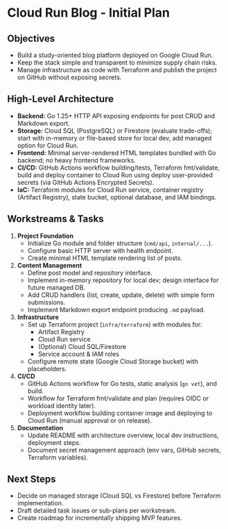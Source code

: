 # Cloud Run Blog - Initial Plan

## Objectives
- Build a study-oriented blog platform deployed on Google Cloud Run.
- Keep the stack simple and transparent to minimize supply chain risks.
- Manage infrastructure as code with Terraform and publish the project on GitHub without exposing secrets.

## High-Level Architecture
- **Backend:** Go 1.25+ HTTP API exposing endpoints for post CRUD and Markdown export.
- **Storage:** Cloud SQL (PostgreSQL) or Firestore (evaluate trade-offs); start with in-memory or file-based store for local dev, add managed option for Cloud Run.
- **Frontend:** Minimal server-rendered HTML templates bundled with Go backend; no heavy frontend frameworks.
- **CI/CD:** GitHub Actions workflow building/tests, Terraform fmt/validate, build and deploy container to Cloud Run using deploy user-provided secrets (via GitHub Actions Encrypted Secrets).
- **IaC:** Terraform modules for Cloud Run service, container registry (Artifact Registry), state bucket, optional database, and IAM bindings.

## Workstreams & Tasks
1. **Project Foundation**
   - Initialize Go module and folder structure (`cmd/api`, `internal/...`).
   - Configure basic HTTP server with health endpoint.
   - Create minimal HTML template rendering list of posts.
2. **Content Management**
   - Define post model and repository interface.
   - Implement in-memory repository for local dev; design interface for future managed DB.
   - Add CRUD handlers (list, create, update, delete) with simple form submissions.
   - Implement Markdown export endpoint producing `.md` payload.
3. **Infrastructure**
   - Set up Terraform project (`infra/terraform`) with modules for:
     - Artifact Registry
     - Cloud Run service
     - (Optional) Cloud SQL/Firestore
     - Service account & IAM roles
   - Configure remote state (Google Cloud Storage bucket) with placeholders.
4. **CI/CD**
   - GitHub Actions workflow for Go tests, static analysis (`go vet`), and build.
   - Workflow for Terraform fmt/validate and plan (requires OIDC or workload identity later).
   - Deployment workflow building container image and deploying to Cloud Run (manual approval or on release).
5. **Documentation**
   - Update README with architecture overview, local dev instructions, deployment steps.
   - Document secret management approach (env vars, GitHub secrets, Terraform variables).

## Next Steps
- Decide on managed storage (Cloud SQL vs Firestore) before Terraform implementation.
- Draft detailed task issues or sub-plans per workstream.
- Create roadmap for incrementally shipping MVP features.

